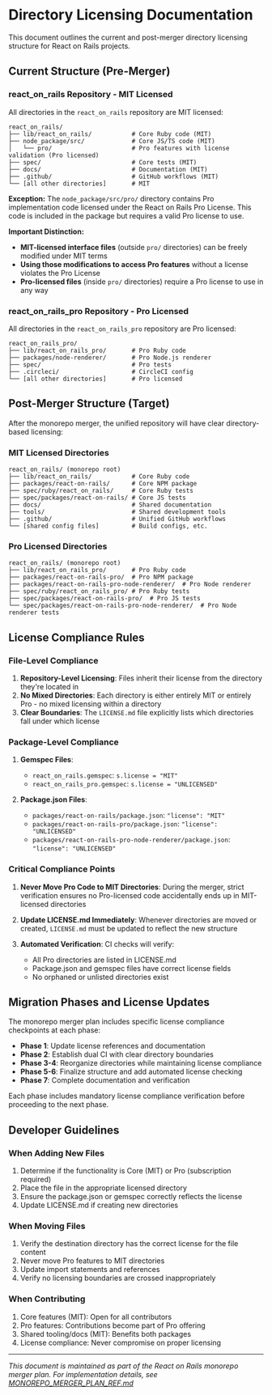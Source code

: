 # Directory Licensing Documentation

This document outlines the current and post-merger directory licensing structure for React on Rails projects.

## Current Structure (Pre-Merger)

### react_on_rails Repository - MIT Licensed

All directories in the `react_on_rails` repository are MIT licensed:

```
react_on_rails/
├── lib/react_on_rails/           # Core Ruby code (MIT)
├── node_package/src/             # Core JS/TS code (MIT)
│   └── pro/                      # Pro features with license validation (Pro licensed)
├── spec/                         # Core tests (MIT)
├── docs/                         # Documentation (MIT)
├── .github/                      # GitHub workflows (MIT)
└── [all other directories]       # MIT
```

**Exception:** The `node_package/src/pro/` directory contains Pro implementation code licensed under the React on Rails Pro License. This code is included in the package but requires a valid Pro license to use.

**Important Distinction:**
- **MIT-licensed interface files** (outside `pro/` directories) can be freely modified under MIT terms
- **Using those modifications to access Pro features** without a license violates the Pro License
- **Pro-licensed files** (inside `pro/` directories) require a Pro license to use in any way

### react_on_rails_pro Repository - Pro Licensed

All directories in the `react_on_rails_pro` repository are Pro licensed:

```
react_on_rails_pro/
├── lib/react_on_rails_pro/       # Pro Ruby code
├── packages/node-renderer/       # Pro Node.js renderer
├── spec/                         # Pro tests
├── .circleci/                    # CircleCI config
└── [all other directories]       # Pro licensed
```

## Post-Merger Structure (Target)

After the monorepo merger, the unified repository will have clear directory-based licensing:

### MIT Licensed Directories

```
react_on_rails/ (monorepo root)
├── lib/react_on_rails/           # Core Ruby code
├── packages/react-on-rails/      # Core NPM package
├── spec/ruby/react_on_rails/     # Core Ruby tests
├── spec/packages/react-on-rails/ # Core JS tests
├── docs/                         # Shared documentation
├── tools/                        # Shared development tools
├── .github/                      # Unified GitHub workflows
└── [shared config files]         # Build configs, etc.
```

### Pro Licensed Directories

```
react_on_rails/ (monorepo root)
├── lib/react_on_rails_pro/       # Pro Ruby code
├── packages/react-on-rails-pro/  # Pro NPM package
├── packages/react-on-rails-pro-node-renderer/  # Pro Node renderer
├── spec/ruby/react_on_rails_pro/ # Pro Ruby tests
├── spec/packages/react-on-rails-pro/  # Pro JS tests
└── spec/packages/react-on-rails-pro-node-renderer/  # Pro Node renderer tests
```

## License Compliance Rules

### File-Level Compliance

1. **Repository-Level Licensing**: Files inherit their license from the directory they're located in
2. **No Mixed Directories**: Each directory is either entirely MIT or entirely Pro - no mixed licensing within a directory
3. **Clear Boundaries**: The `LICENSE.md` file explicitly lists which directories fall under which license

### Package-Level Compliance

1. **Gemspec Files**:

   - `react_on_rails.gemspec`: `s.license = "MIT"`
   - `react_on_rails_pro.gemspec`: `s.license = "UNLICENSED"`

2. **Package.json Files**:
   - `packages/react-on-rails/package.json`: `"license": "MIT"`
   - `packages/react-on-rails-pro/package.json`: `"license": "UNLICENSED"`
   - `packages/react-on-rails-pro-node-renderer/package.json`: `"license": "UNLICENSED"`

### Critical Compliance Points

1. **Never Move Pro Code to MIT Directories**: During the merger, strict verification ensures no Pro-licensed code accidentally ends up in MIT-licensed directories

2. **Update LICENSE.md Immediately**: Whenever directories are moved or created, `LICENSE.md` must be updated to reflect the new structure

3. **Automated Verification**: CI checks will verify:
   - All Pro directories are listed in LICENSE.md
   - Package.json and gemspec files have correct license fields
   - No orphaned or unlisted directories exist

## Migration Phases and License Updates

The monorepo merger plan includes specific license compliance checkpoints at each phase:

- **Phase 1**: Update license references and documentation
- **Phase 2**: Establish dual CI with clear directory boundaries
- **Phase 3-4**: Reorganize directories while maintaining license compliance
- **Phase 5-6**: Finalize structure and add automated license checking
- **Phase 7**: Complete documentation and verification

Each phase includes mandatory license compliance verification before proceeding to the next phase.

## Developer Guidelines

### When Adding New Files

1. Determine if the functionality is Core (MIT) or Pro (subscription required)
2. Place the file in the appropriate licensed directory
3. Ensure the package.json or gemspec correctly reflects the license
4. Update LICENSE.md if creating new directories

### When Moving Files

1. Verify the destination directory has the correct license for the file content
2. Never move Pro features to MIT directories
3. Update import statements and references
4. Verify no licensing boundaries are crossed inappropriately

### When Contributing

1. Core features (MIT): Open for all contributors
2. Pro features: Contributions become part of Pro offering
3. Shared tooling/docs (MIT): Benefits both packages
4. License compliance: Never compromise on proper licensing

---

_This document is maintained as part of the React on Rails monorepo merger plan. For implementation details, see [MONOREPO_MERGER_PLAN_REF.md](./MONOREPO_MERGER_PLAN_REF.md)_
